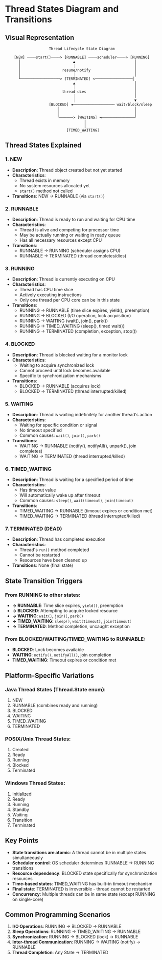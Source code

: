 # Thread States Diagram and Transitions

## Visual Representation

```
                    Thread Lifecycle State Diagram
                    
    [NEW] ────start()────> [RUNNABLE] ────scheduler────> [RUNNING]
      │                        ▲                           │
      │                        │                           │
      │                   resume/notify                    │
      │                        │                           │
      └──────────────────> [TERMINATED] <─────────────────┤
                               ▲                           │
                               │                           │
                          thread dies                      │
                               │                           │
                               │                           ▼
                    [BLOCKED] ◄─────────────────── wait/block/sleep
                        │                                  │
                        │                                  │
                        └──────> [WAITING] ◄───────────────┘
                                    │
                                    │
                            [TIMED_WAITING]
```

## Thread States Explained

### 1. NEW
- **Description**: Thread object created but not yet started
- **Characteristics**: 
  - Thread exists in memory
  - No system resources allocated yet
  - `start()` method not called
- **Transitions**: NEW → RUNNABLE (via `start()`)

### 2. RUNNABLE
- **Description**: Thread is ready to run and waiting for CPU time
- **Characteristics**:
  - Thread is alive and competing for processor time
  - May be actually running or waiting in ready queue
  - Has all necessary resources except CPU
- **Transitions**: 
  - RUNNABLE → RUNNING (scheduler assigns CPU)
  - RUNNABLE → TERMINATED (thread completes/dies)

### 3. RUNNING
- **Description**: Thread is currently executing on CPU
- **Characteristics**:
  - Thread has CPU time slice
  - Actively executing instructions
  - Only one thread per CPU core can be in this state
- **Transitions**:
  - RUNNING → RUNNABLE (time slice expires, yield(), preemption)
  - RUNNING → BLOCKED (I/O operation, lock acquisition)
  - RUNNING → WAITING (wait(), join(), park())
  - RUNNING → TIMED_WAITING (sleep(), timed wait())
  - RUNNING → TERMINATED (completion, exception, stop())

### 4. BLOCKED
- **Description**: Thread is blocked waiting for a monitor lock
- **Characteristics**:
  - Waiting to acquire synchronized lock
  - Cannot proceed until lock becomes available
  - Specific to synchronization mechanisms
- **Transitions**:
  - BLOCKED → RUNNABLE (acquires lock)
  - BLOCKED → TERMINATED (thread interrupted/killed)

### 5. WAITING
- **Description**: Thread is waiting indefinitely for another thread's action
- **Characteristics**:
  - Waiting for specific condition or signal
  - No timeout specified
  - Common causes: `wait()`, `join()`, `park()`
- **Transitions**:
  - WAITING → RUNNABLE (notify(), notifyAll(), unpark(), join completes)
  - WAITING → TERMINATED (thread interrupted/killed)

### 6. TIMED_WAITING
- **Description**: Thread is waiting for a specified period of time
- **Characteristics**:
  - Has timeout value
  - Will automatically wake up after timeout
  - Common causes: `sleep()`, `wait(timeout)`, `join(timeout)`
- **Transitions**:
  - TIMED_WAITING → RUNNABLE (timeout expires or condition met)
  - TIMED_WAITING → TERMINATED (thread interrupted/killed)

### 7. TERMINATED (DEAD)
- **Description**: Thread has completed execution
- **Characteristics**:
  - Thread's `run()` method completed
  - Cannot be restarted
  - Resources have been cleaned up
- **Transitions**: None (final state)

## State Transition Triggers

### From RUNNING to other states:
- **→ RUNNABLE**: Time slice expires, `yield()`, preemption
- **→ BLOCKED**: Attempting to acquire locked resource
- **→ WAITING**: `wait()`, `join()`, `park()`
- **→ TIMED_WAITING**: `sleep()`, `wait(timeout)`, `join(timeout)`
- **→ TERMINATED**: Method completion, uncaught exception

### From BLOCKED/WAITING/TIMED_WAITING to RUNNABLE:
- **BLOCKED**: Lock becomes available
- **WAITING**: `notify()`, `notifyAll()`, join completion
- **TIMED_WAITING**: Timeout expires or condition met

## Platform-Specific Variations

### Java Thread States (Thread.State enum):
1. NEW
2. RUNNABLE (combines ready and running)
3. BLOCKED
4. WAITING
5. TIMED_WAITING
6. TERMINATED

### POSIX/Unix Thread States:
1. Created
2. Ready
3. Running
4. Blocked
5. Terminated

### Windows Thread States:
1. Initialized
2. Ready
3. Running
4. Standby
5. Waiting
6. Transition
7. Terminated

## Key Points

- **State transitions are atomic**: A thread cannot be in multiple states simultaneously
- **Scheduler control**: OS scheduler determines RUNNABLE → RUNNING transitions
- **Resource dependency**: BLOCKED state specifically for synchronization resources
- **Time-based states**: TIMED_WAITING has built-in timeout mechanism
- **Final state**: TERMINATED is irreversible - thread cannot be restarted
- **Concurrency**: Multiple threads can be in same state (except RUNNING on single-core)

## Common Programming Scenarios

1. **I/O Operations**: RUNNING → BLOCKED → RUNNABLE
2. **Sleep Operations**: RUNNING → TIMED_WAITING → RUNNABLE
3. **Synchronization**: RUNNING → BLOCKED (lock) → RUNNABLE
4. **Inter-thread Communication**: RUNNING → WAITING (notify) → RUNNABLE
5. **Thread Completion**: Any State → TERMINATED